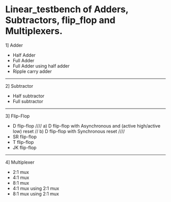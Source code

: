 # Linear_testbench of Adders, Subtractors, flip_flop and Multiplexers.
1] Adder 
  * Half Adder
  * Full Adder
  * Full Adder using half adder
  * Ripple carry adder
--------------------------------------------
2] Subtractor
  * Half subtractor
  * Full subtractor
--------------------------------------------
3] Flip-Flop
  * D flip-flop ////
     a) D flip-flop with Asynchronous and (active high/active low) reset //
     b) D flip-flop with Synchronous reset ////
  * SR flip-flop
  * T flip-flop
  * JK flip-flop
--------------------------------------------
4] Multiplexer
  * 2:1 mux
  * 4:1 mux
  * 8:1 mux
  * 4:1 mux using 2:1 mux
  * 8:1 mux using 2:1 mux  
